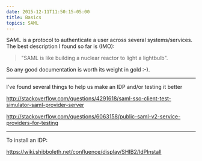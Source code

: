 ```yaml
---
date: 2015-12-11T11:50:15-05:00
title: Basics
topics: SAML
---
```


SAML is a protocol to authenticate a user across several systems/services.
The best description I found so far is (IMO):

> "SAML is like building a nuclear reactor to light a lightbulb".

So any good documentation is worth its weight in gold :-).

---

I've found several things to help us make an IDP and/or testing it better

<http://stackoverflow.com/questions/4291618/saml-sso-client-test-simulator-saml-provider-server>

<http://stackoverflow.com/questions/6063158/public-saml-v2-service-providers-for-testing>

---

To install an IDP:

<https://wiki.shibboleth.net/confluence/display/SHIB2/IdPInstall>
